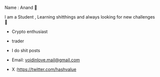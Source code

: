 Name : Anand 🤠

I am a Student , Learning shitthings and always looking for new challenges 🥷

* Crypto enthusiast 
* trader
* I do shit posts

* Email: voidinlove.mail@gmail.com
* X :https://twitter.com/hashvalue
